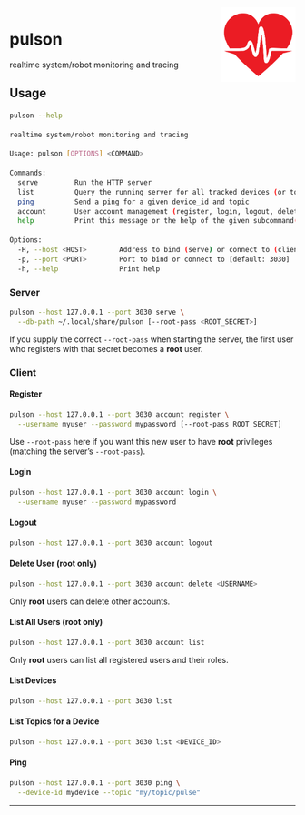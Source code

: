 <img align="right" width="26%" src="./book/src/images/logo.png">

# pulson

realtime system/robot monitoring and tracing

## Usage

```bash
pulson --help

realtime system/robot monitoring and tracing

Usage: pulson [OPTIONS] <COMMAND>

Commands:
  serve         Run the HTTP server
  list          Query the running server for all tracked devices (or topics for one)
  ping          Send a ping for a given device_id and topic
  account       User account management (register, login, logout, delete, list)
  help          Print this message or the help of the given subcommand(s)

Options:
  -H, --host <HOST>        Address to bind (serve) or connect to (client) [default: 127.0.0.1]
  -p, --port <PORT>        Port to bind or connect to [default: 3030]
  -h, --help               Print help
```

### Server

```bash
pulson --host 127.0.0.1 --port 3030 serve \
  --db-path ~/.local/share/pulson [--root-pass <ROOT_SECRET>]
```

If you supply the correct `--root-pass` when starting the server, the first user who registers with that secret becomes a **root** user.

### Client

#### Register

```bash
pulson --host 127.0.0.1 --port 3030 account register \
  --username myuser --password mypassword [--root-pass ROOT_SECRET]
```

Use `--root-pass` here if you want this new user to have **root** privileges (matching the server’s `--root-pass`).

#### Login

```bash
pulson --host 127.0.0.1 --port 3030 account login \
  --username myuser --password mypassword
```

#### Logout

```bash
pulson --host 127.0.0.1 --port 3030 account logout
```

#### Delete User (root only)

```bash
pulson --host 127.0.0.1 --port 3030 account delete <USERNAME>
```

Only **root** users can delete other accounts.

#### List All Users (root only)

```bash
pulson --host 127.0.0.1 --port 3030 account list
```

Only **root** users can list all registered users and their roles.

#### List Devices

```bash
pulson --host 127.0.0.1 --port 3030 list
```

#### List Topics for a Device

```bash
pulson --host 127.0.0.1 --port 3030 list <DEVICE_ID>
```

#### Ping

```bash
pulson --host 127.0.0.1 --port 3030 ping \
  --device-id mydevice --topic "my/topic/pulse"
```

---

